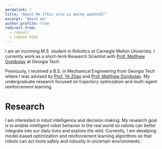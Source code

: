 ```yaml
---
permalink: /
title: "About Me [This site is being updated]"
excerpt: "About me"
author_profile: true
redirect_from: 
  - /about/
  - /about.html
---
```

I am an incoming M.S. student in Robotics at Carnegie Mellon Univeristy. I currently work as a short-term Research Scientist with [Prof. Matthew Gombolay](https://core-robotics.gatech.edu/people/matthew-gombolay/) at Georgia Tech. 

Previously, I received a B.S. in Mechanical Engineering from Georgia Tech where I was advised by [Prof. Ye Zhao](https://lab-idar.gatech.edu/) and [Prof. Matthew Gombolay](https://core-robotics.gatech.edu/people/matthew-gombolay/). My undergraduate research focused on trajectory optmization and multi-agent reinforcement learning. 

Research
======
I am interested in robot intelligence and decision making. My research goal is to enable intelligent robot behavior in the real world so robots can better integrate into our daily lives and explore the wild. Currently, I am develping model-based optimization and reinforcement learning algorithms so that robots can act more safely and robustly in uncertain envrionments. 

